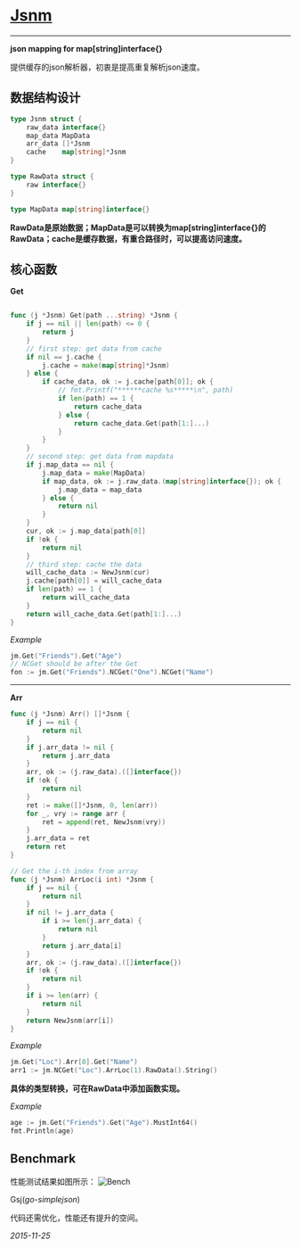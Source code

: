 #	[Jsnm][1]

---------------------


__json mapping for map[string]interface{}__

提供缓存的json解析器，初衷是提高重复解析json速度。


##	数据结构设计

```go
type Jsnm struct {
	raw_data interface{}
	map_data MapData
	arr_data []*Jsnm
	cache    map[string]*Jsnm
}

type RawData struct {
	raw interface{}
}

type MapData map[string]interface{}
```

**RawData是原始数据；MapData是可以转换为map[string]interface{}的RawData；cache是缓存数据，有重合路径时，可以提高访问速度。**

##	核心函数

**Get**

```go

func (j *Jsnm) Get(path ...string) *Jsnm {
	if j == nil || len(path) <= 0 {
		return j
	}
	// first step: get data from cache
	if nil == j.cache {
		j.cache = make(map[string]*Jsnm)
	} else {
		if cache_data, ok := j.cache[path[0]]; ok {
			// fmt.Printf("******cache %s*****\n", path)
			if len(path) == 1 {
				return cache_data
			} else {
				return cache_data.Get(path[1:]...)
			}
		}
	}
	// second step: get data from mapdata
	if j.map_data == nil {
		j.map_data = make(MapData)
		if map_data, ok := j.raw_data.(map[string]interface{}); ok {
			j.map_data = map_data
		} else {
			return nil
		}
	}
	cur, ok := j.map_data[path[0]]
	if !ok {
		return nil
	}
	// third step: cache the data
	will_cache_data := NewJsnm(cur)
	j.cache[path[0]] = will_cache_data
	if len(path) == 1 {
		return will_cache_data
	}
	return will_cache_data.Get(path[1:]...)
}
```
_Example_

```go
jm.Get("Friends").Get("Age")
// NCGet should be after the Get
fon := jm.Get("Friends").NCGet("One").NCGet("Name")
```

-------------------------------

**Arr**

```go
func (j *Jsnm) Arr() []*Jsnm {
	if j == nil {
		return nil
	}
	if j.arr_data != nil {
		return j.arr_data
	}
	arr, ok := (j.raw_data).([]interface{})
	if !ok {
		return nil
	}
	ret := make([]*Jsnm, 0, len(arr))
	for _, vry := range arr {
		ret = append(ret, NewJsnm(vry))
	}
	j.arr_data = ret
	return ret
}

// Get the i-th index from array
func (j *Jsnm) ArrLoc(i int) *Jsnm {
	if j == nil {
		return nil
	}
	if nil != j.arr_data {
		if i >= len(j.arr_data) {
			return nil
		}
		return j.arr_data[i]
	}
	arr, ok := (j.raw_data).([]interface{})
	if !ok {
		return nil
	}
	if i >= len(arr) {
		return nil
	}
	return NewJsnm(arr[i])
}
```
_Example_

```go
jm.Get("Loc").Arr[0].Get("Name")
arr1 := jm.NCGet("Loc").ArrLoc(1).RawData().String()
```

**具体的类型转换，可在RawData中添加函数实现。**

_Example_

```go
age := jm.Get("Friends").Get("Age").MustInt64()
fmt.Println(age)
```


##	Benchmark

性能测试结果如图所示：
![Bench][2]

Gsj(_go-simplejson_)

代码还需优化，性能还有提升的空间。

_2015-11-25_

 [1]: https://github.com/shaalx/jsnm "jsnm"
 [2]: http://7xku3c.com1.z0.glb.clouddn.com/jsnm-benchmark.png "jsnm-bench"
